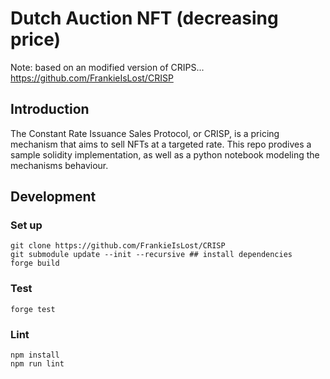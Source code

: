 # Dutch Auction NFT (decreasing price)

Note: based on an modified version of CRIPS... https://github.com/FrankieIsLost/CRISP


## Introduction

The Constant Rate Issuance Sales Protocol, or CRISP, is a pricing mechanism that aims to sell NFTs at a targeted rate. This repo prodives a sample solidity implementation, as well as a python notebook modeling the mechanisms behaviour.

## Development

### Set up
```
git clone https://github.com/FrankieIsLost/CRISP
git submodule update --init --recursive ## install dependencies
forge build
```

### Test

```
forge test
```

### Lint
```
npm install
npm run lint
```
